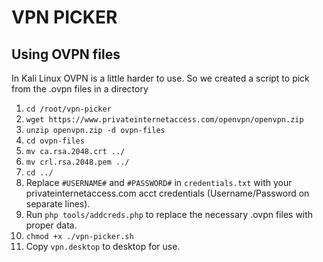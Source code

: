 # VPN PICKER

## Using OVPN files

In Kali Linux OVPN is a little harder to use. So we created a script to pick from the .ovpn files in a directory

1. ``cd /root/vpn-picker``
1. ``wget https://www.privateinternetaccess.com/openvpn/openvpn.zip``
1. ``unzip openvpn.zip -d ovpn-files``
1. ``cd ovpn-files``
1. ``mv ca.rsa.2048.crt ../``
1. ``mv crl.rsa.2048.pem ../``
1. ``cd ../`` 
1. Replace ``#USERNAME#`` and ``#PASSWORD#`` in ``credentials.txt`` with your privateinternetaccess.com acct credentials (Username/Password on separate lines).
1. Run ``php tools/addcreds.php`` to replace the necessary .ovpn files with proper data.
1. ``chmod +x ./vpn-picker.sh``
1. Copy ``vpn.desktop`` to desktop for use.
